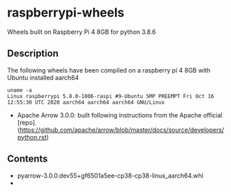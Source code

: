 # raspberrypi-wheels
Wheels built on Raspberry Pi 4 8GB for python 3.8.6

## Description <a name="description"></a>
The following wheels have been compiled on a raspberry pi 4 8GB with Ubuntu installed aarch64
```
uname -a
Linux raspberrypi 5.8.0-1006-raspi #9-Ubuntu SMP PREEMPT Fri Oct 16 12:55:30 UTC 2020 aarch64 aarch64 aarch64 GNU/Linux
```
- Apache Arrow 3.0.0: built following instructions from the Apache official [repo].(https://github.com/apache/arrow/blob/master/docs/source/developers/python.rst)



## Contents <a name="contents"></a>
- pyarrow-3.0.0.dev55+gf6501a5ee-cp38-cp38-linux_aarch64.whl
- 
